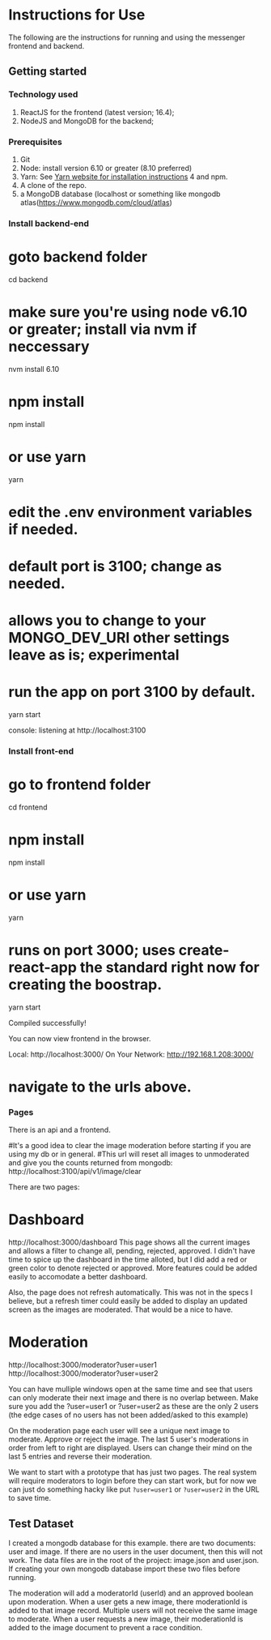 # Instructions for Use

The following are the instructions for running and using the messenger frontend and backend.

## Getting started

### Technology used

1. ReactJS for the frontend (latest version; 16.4);
2. NodeJS and MongoDB for the backend;

### Prerequisites

1. Git
2. Node: install version 6.10 or greater (8.10 preferred)
3. Yarn: See [Yarn website for installation instructions](https://yarnpkg.com/lang/en/docs/install/)
4 and npm.
5. A clone of the repo.
6. a MongoDB database (localhost or something like mongodb atlas(https://www.mongodb.com/cloud/atlas)

### Install backend-end
 # goto backend folder
 cd backend
 
 # make sure you're using node v6.10 or greater; install via nvm if neccessary
 nvm install 6.10
 # npm install
 npm install
 # or use yarn
 yarn
 
 # edit the .env environment variables if needed. 
 # default port is 3100; change as needed.
 # allows you to change to your MONGO_DEV_URI other settings leave as is; experimental
 # run the app on port 3100 by default.
 yarn start

console: listening at http://localhost:3100

### Install front-end
 # go to frontend folder
 cd frontend
 
 # npm install
 npm install
 # or use yarn
 yarn
 
 # runs on port 3000; uses create-react-app the standard right now for creating the boostrap.
 yarn start

Compiled successfully!

You can now view frontend in the browser.

  Local:            http://localhost:3000/
  On Your Network:  http://192.168.1.208:3000/

# navigate to the urls above.

### Pages

There is an api and a frontend.

#It's a good idea to clear the image moderation before starting if you are using my db or in general.
#This url will reset all images to unmoderated and give you the counts returned from mongodb:
http://localhost:3100/api/v1/image/clear

There are two pages:
# Dashboard
http://localhost:3000/dashboard
This page shows all the current images and allows a filter to change all, pending, rejected, approved.
I didn't have time to spice up the dashboard in the time alloted, but I did add a red or green color
to denote rejected or approved. More features could be added easily to accomodate a better dashboard.

Also, the page does not refresh automatically. This was not in the specs I believe, but a refresh timer could easily be added to display an updated screen as the images are moderated. That would be a nice to have.

# Moderation
http://localhost:3000/moderator?user=user1
http://localhost:3000/moderator?user=user2

You can have mulliple windows open at the same time and see that users can only moderate their next image
and there is no overlap between.
Make sure you add the ?user=user1 or ?user=user2 as these are the only 2 users
(the edge cases of no users has not been added/asked to this example)

On the moderation page each user will see a unique next image to moderate.
Approve or reject the image. The last 5 user's moderations in order from left to right are displayed.
Users can change their mind on the last 5 entries and reverse their moderation.


We want to start with a prototype that has just two pages. The real system will require moderators to login before they can start work, but for now we can just do something hacky like put `?user=user1` or `?user=user2` in the URL to save time.

## Test Dataset

I created a mongodb database for this example. there are two documents: user and image.
If there are no users in the user document, then this will not work.
The data files are in the root of the project: image.json and user.json.
If creating your own mongodb database import these two files before running.

The moderation will add a moderatorId (userId) and an approved boolean upon moderation.
When a user gets a new image, there moderationId is added to that image record.
Multiple users will not receive the same image to moderate.
When a user requests a new image, their moderationId is added to the image document to prevent a race condition.

